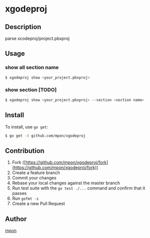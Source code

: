 # xgodeproj

## Description

parse xcodeproj/project.pbxproj

## Usage

### show all section name

```bash
$ xgodeproj show <your_project.pbxproj>
```

### show section [TODO]

```bash
$ xgodeproj show <your_project.pbxproj> --section <section name>
```

## Install

To install, use `go get`:

```bash
$ go get -d github.com/mpon/xgodeproj
```

## Contribution

1. Fork ([https://github.com/mpon/xgodeproj/fork](https://github.com/mpon/xgodeproj/fork))
1. Create a feature branch
1. Commit your changes
1. Rebase your local changes against the master branch
1. Run test suite with the `go test ./...` command and confirm that it passes
1. Run `gofmt -s`
1. Create a new Pull Request

## Author

[mpon](https://github.com/mpon)
